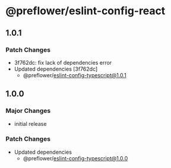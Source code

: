 # @preflower/eslint-config-react

## 1.0.1

### Patch Changes

- 3f762dc: fix lack of dependencies error
- Updated dependencies [3f762dc]
  - @preflower/eslint-config-typescript@1.0.1

## 1.0.0

### Major Changes

- initial release

### Patch Changes

- Updated dependencies
  - @preflower/eslint-config-typescript@1.0.0
